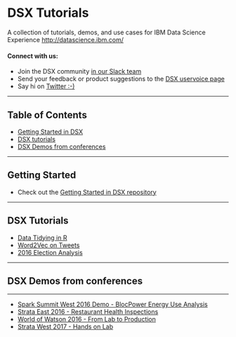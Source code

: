 # DSX Tutorials


A collection of tutorials, demos, and use cases for IBM Data Science Experience http://datascience.ibm.com/

#### Connect with us:
- Join the DSX community [in our Slack team](https://dsxcommunity.slack.com/)
- Send your feedback or product suggestions to the [DSX uservoice page](https://datascix.uservoice.com/)
- Say hi on [Twitter :-)](https://twitter.com/IBMDataScience)

---

## Table of Contents

<ul>
    <li><a href="#getting-started">Getting Started in DSX</a></li>
    <li><a href="#tuts">DSX tutorials</a></li>
    <li><a href="#demos">DSX Demos from conferences</a></li>
</ul>

---

## Getting Started <a name="getting-started"></a>

- Check out the [Getting Started in DSX repository](https://github.com/IBMDataScience/getting-started)

---

## DSX Tutorials <a name="tuts"></a>

- [Data Tidying in R](https://github.com/IBMDataScience/data-tidying-r)
- [Word2Vec on Tweets](https://github.com/IBMDataScience/word2vec)
- [2016 Election Analysis](https://github.com/IBMDataScience/election2016)

---

## DSX Demos from conferences<a name="demos"></a>

---

- [Spark Summit West 2016 Demo - BlocPower Energy Use Analysis](https://github.com/IBMDataScience/SparkSummitDemo)
- [Strata East 2016 - Restaurant Health Inspections](https://github.com/IBMDataScience/Strata2016)
- [World of Watson 2016 - From Lab to Production](https://github.com/IBMDataScience/wow-lab-to-production)
- [Strata West 2017 - Hands on Lab](https://github.com/IBMDataScience/Strata2017)

